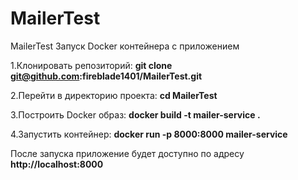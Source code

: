 # MailerTest
MailerTest Запуск Docker контейнера с приложением

1.Клонировать репозиторий: __git clone git@github.com:fireblade1401/MailerTest.git__

2.Перейти в директорию проекта: __cd MailerTest__

3.Построить Docker образ: __docker build -t mailer-service .__

4.Запустить контейнер: **docker run -p 8000:8000 mailer-service**

После запуска приложение будет доступно по адресу __http://localhost:8000__
